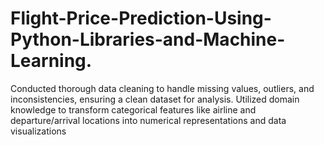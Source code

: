 # Flight-Price-Prediction-Using-Python-Libraries-and-Machine-Learning.
Conducted thorough data cleaning to handle missing values, outliers, and inconsistencies, ensuring a clean dataset for analysis. Utilized domain knowledge to transform categorical features like airline and departure/arrival locations into numerical representations and data visualizations
